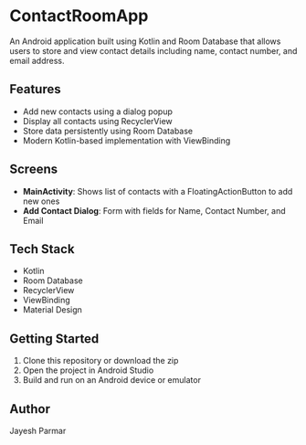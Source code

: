 # ContactRoomApp

An Android application built using Kotlin and Room Database that allows users to store and view contact details including name, contact number, and email address.

## Features

- Add new contacts using a dialog popup
- Display all contacts using RecyclerView
- Store data persistently using Room Database
- Modern Kotlin-based implementation with ViewBinding

## Screens

- **MainActivity**: Shows list of contacts with a FloatingActionButton to add new ones
- **Add Contact Dialog**: Form with fields for Name, Contact Number, and Email

## Tech Stack

- Kotlin
- Room Database
- RecyclerView
- ViewBinding
- Material Design

## Getting Started

1. Clone this repository or download the zip
2. Open the project in Android Studio
3. Build and run on an Android device or emulator

## Author

Jayesh Parmar